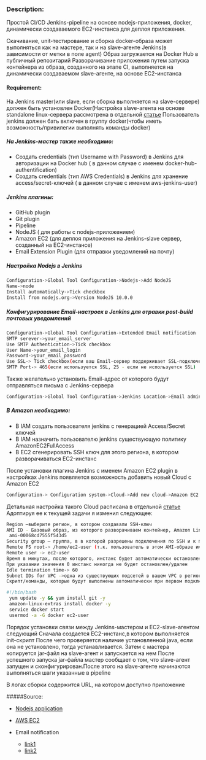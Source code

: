 ### Description:
Простой CI/CD Jenkins-pipeline на основе nodejs-приложения, docker, динамически создаваемого EC2-инстанса для деплоя приложения.

Скачивание, unit-тестирование  и сборка docker-образа может выполняться как на мастере, так и на slave-агенте Jenkins(в зависимости от метки в поле agent)
Образ загружается на Docker Hub в публичный репозитарий
Разворачивание приложения путем  запуска контейнера из образа, созданного на этапе CI, выполняется на динамически создаваемом slave-агенте, на основе EC2-инстанса

#### Requirement:
На Jenkins master(или slave, если сборка выполняется на slave-сервере) должен быть установлен Docker(Настройка slave-агента на основе standalone linux-сервера рассмотрена в отдельной [статье](https://kamaok.org.ua/?p=2929)
Пользователь jenkins должен бать включен в группу docker(чтобы иметь возможность/привилегии выполнять команды docker)


##### На Jenkins-мастер также необходимо:
  - Создать credentials (тип Username with Password) в Jenkins для авторизации на Docker hub ( в данном случае с именем docker-hub-authentification)
  - Создать credentials (тип AWS Credentials) в Jenkins для хранение access/secret-ключей ( в данном случае с именем aws-jenkins-user)

##### Jenkins плагины:
- GitHub plugin
- Git  plugin
- Pipeline
- NodeJS ( для работы с nodejs-приложением)
- Amazon EC2 (для деплоя приложения на Jenkins-slave сервер, созданный на EC2-инстансе)
- Email Extension Plugin (для отправки уведомлений на почту)

##### Настройка Nodejs в Jenkins
```bash
Configuration->Global Tool Configuration->Nodejs->Add NodeJS
Name->node
Install automatically->Tick checkbox
Install from nodejs.org->Version NodeJS 10.0.0
```
##### Конфигурирование Email-настроек в Jenkins для отравки post-build почтовых уведомлений
```bash
Configuration->Global Tool Configuration->Extended Email notification
SMTP serever->your_email_server
Use SMTP Authentication->Tick checkbox
User Name->your_email_login
Password->your_email_password
Use SSL-> Tick checkbox(если ваш Email-сервер поддерживает SSL-подключения)
SMTP Port-> 465(если используется SSL, 25 - если не используется SSL)
```
Также желательно установить Email-адрес от которого будут отправляться письма c Jenkins-сервера
```bash
Configuration->Global Tool Configuration->Jenkins Location->Email administrator-> jenkins@jenkins<your_domain> 
```

##### В Amazon необходимо:
- В IAM создать пользователя jenkins  с генерацией Access/Secret ключей
- В IAM назначить пользователю jenkins существующую политику AmazonEC2FullAccess
- В EC2 сгенерировать SSH ключ для этого региона, в котором разворачиваться EC2-инстанс


После установки плагина Jenkins с именем Amazon EC2 plugin в настройках Jenkins появляется возможность добавить новый Cloud c Amazon EC2
```bash
Configuration-> Configuration system->Cloud->Add new cloud->Amazon EC2
```

Детальная настройка такого Cloud расписана в отдельной [статье](https://kamaok.org.ua/?p=3022)
Адоптируя ее к текущей задачи я изменил следующее:
```bash
Region –выберите регион, в котором создавали SSH-ключ
AMI ID - Базовый образ, из которого разворачиваем контейнер, Amazon Linux 2
 ami-00068cd7555f543d5  
Security group – группа, в в которой разрешены подключения по SSH и к порту, на котором слушает входящие запросы приложение(в данном случае 3000 порт)
Remote FS root-> /home/ec2-user (т.к. пользователь в этом AMI-образе имеет имя ec2-user)
Remote user -> ec2-user
Время в минутах, после которого, инстанс будет автоматически остановлен и удален.
При указании значения 0 инстанс никогда не будет остановлен/удален
Idle termination time-> 60
Subnet IDs for VPC ->одна из существующих подсетей в вашем VPC в регионе, где создавался SSH-ключ
Скрипт/команды, которые будут выполнены автоматически при первом подключении slave-агента к мастеру Jenkins(они выполняются только один раз)
```
```bash
#!/bin/bash
 yum update -y && yum install git -y
 amazon-linux-extras install docker -y
 service docker start
 usermod -a -G docker ec2-user
```

Порядок установки связи между Jenkins-мастером и EC2-slave-агентом следующий
Сначала создается  EC2-инстанс,в котором выполняется init-скрипт
После чего проверяется наличие установленной java, если она не установлено, тогда устанавливается. Затем с мастера копируется jar-файл на slave-агент и запускается на нем
После успешного запуска jar-файла мастер сообщает о том, что slave-агент запущен и сконфигурирован.После этого  на slave-агенте начинаются выполняться шаги  указанные в pipeline

В логах сборки содержится URL, на котором доступно приложение


#####Source:

 - [Nodejs application](https://github.com/prmichaelsen/cicd-test/blob/master/README.md)

 - [AWS EC2](https://kamaok.org.ua/?p=3022)

 - Email notification
     - [link1](https://medium.com/@gustavo.guss/jenkins-sending-email-on-post-build-938b236545d2)
     - [link2](https://jenkins.io/doc/pipeline/steps/email-ext/)
